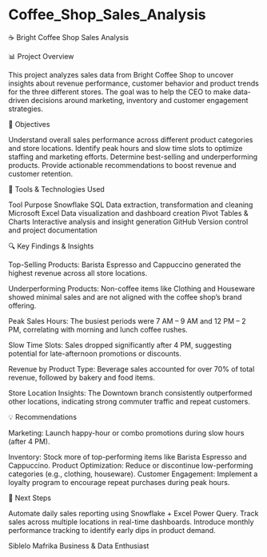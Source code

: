 # Coffee_Shop_Sales_Analysis

☕ Bright Coffee Shop Sales Analysis

📊 Project Overview

This project analyzes sales data from Bright Coffee Shop to uncover insights about revenue performance, customer behavior and product trends for the three different stores.
The goal was to help the CEO to make data-driven decisions around marketing, inventory and customer engagement strategies.

🧠 Objectives

Understand overall sales performance across different product categories and store locations.
Identify peak hours and slow time slots to optimize staffing and marketing efforts.
Determine best-selling and underperforming products.
Provide actionable recommendations to boost revenue and customer retention.

🧰 Tools & Technologies Used

Tool	Purpose
Snowflake SQL	Data extraction, transformation and cleaning
Microsoft Excel	Data visualization and dashboard creation
Pivot Tables & Charts	Interactive analysis and insight generation
GitHub	Version control and project documentation

🔍 Key Findings & Insights

Top-Selling Products:
Barista Espresso and Cappuccino generated the highest revenue across all store locations.

Underperforming Products:
Non-coffee items like Clothing and Houseware showed minimal sales and are not aligned with the coffee shop’s brand offering.

Peak Sales Hours:
The busiest periods were 7 AM – 9 AM and 12 PM – 2 PM, correlating with morning and lunch coffee rushes.

Slow Time Slots:
Sales dropped significantly after 4 PM, suggesting potential for late-afternoon promotions or discounts.

Revenue by Product Type:
Beverage sales accounted for over 70% of total revenue, followed by bakery and food items.

Store Location Insights:
The Downtown branch consistently outperformed other locations, indicating strong commuter traffic and repeat customers.

💡 Recommendations

Marketing: Launch happy-hour or combo promotions during slow hours (after 4 PM).

Inventory: Stock more of top-performing items like Barista Espresso and Cappuccino.
Product Optimization: Reduce or discontinue low-performing categories (e.g., clothing, houseware).
Customer Engagement: Implement a loyalty program to encourage repeat purchases during peak hours.

🚀 Next Steps

Automate daily sales reporting using Snowflake + Excel Power Query.
Track sales across multiple locations in real-time dashboards.
Introduce monthly performance tracking to identify early dips in product demand.

Siblelo Mafrika
Business & Data Enthusiast 
